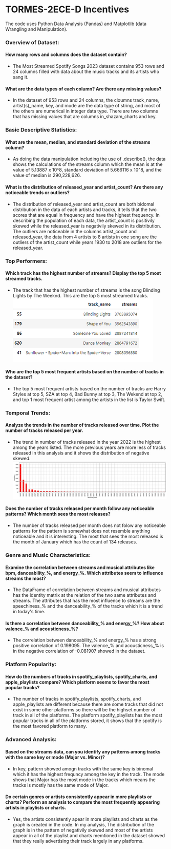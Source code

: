 # TORMES-2ECE-D Incentives
The code uses Python Data Analysis (Pandas) and Matplotlib (data Wrangling and Manipulation).
### Overview of Dataset:
#### How many rows and columns does the dataset contain?
   - The Most Streamed Spotify Songs 2023 dataset contains 953 rows and 24 columns filled with data about the music tracks and its artists who sang it.
#### What are the data types of each column? Are there any missing values?
   -  In the dataset of 953 rows and 24 columns, the cloumns track_name, artist(s)_name, key, and mode are the data type of string, and most of the others are numerical in integer data type. There are two columns that has missing values that are columns in_shazam_charts and key.

  
### Basic Descriptive Statistics:
#### What are the mean, median, and standard deviation of the streams column?
   - As doing the data manipulation including the use of .describe(), the data shows the calculations of the streams column which the mean is at the value of 5.13887 x 10^8, standard deviation of 5.666116 x 10^8, and the value of median is 290,228,626.
#### What is the distribution of released_year and artist_count? Are there any noticeable trends or outliers?
   - The distribution of released_year and artist_count are both bidomal distribution in the data of each artists and tracks, it tells that the two scores that are equal in frequency and have the highest frequency. In describing the population of each data, the artist_count is positivily skewed while the released_year is negativily skewed in its distribution. The outliers are noticeable in the columns artist_count and released_year, the data from 4 artists to 8 artists in one song are the outliers of the artist_count while years 1930 to 2018 are outliers for the released_year.

### Top Performers:
#### Which track has the highest number of streams? Display the top 5 most streamed tracks.
   - The track that has the highest number of streams is the song Blinding Lights by The Weeknd. This are the top 5 most streamed tracks. ![My logo](https://github.com/MychoTormes/Incentives/blob/a2612b5a7831ef23b46a012a372ec3882d508d55/top5%20tracks.png)
#### Who are the top 5 most frequent artists based on the number of tracks in the dataset?
   - The top 5 most frequent artists based on the number of tracks are Harry Styles at top 5, SZA at top 4, Bad Bunny at top 3, The Wekend at top 2, and top 1 most frequent artist among the artists in the list is Taylor Swift.

### Temporal Trends:
#### Analyze the trends in the number of tracks released over time. Plot the number of tracks released per year.
   - The trend in number of tracks released in the year 2022 is the highest among the years listed. The more previous years are more less of tracks released in this analysis and it shows the distribution of negative skewed. ![My logo](https://github.com/MychoTormes/Incentives/blob/360d8837e6f6695cccd3d21c75637edee82cada5/plotyear.png)
#### Does the number of tracks released per month follow any noticeable patterns? Which month sees the most releases?
   - The number of tracks released per month does not folow any noticeable patterns for the pattern is somewhat does not resemble anything noticeable and it is interesting. The most that sees the most released is the month of January which has the count of 134 releases.

### Genre and Music Characteristics:
#### Examine the correlation between streams and musical attributes like bpm, danceability_%, and energy_%. Which attributes seem to influence streams the most?
   - The DataFrame of correlation between streams and musical attributes has the identity matrix at the relation of the two same attributes and streams. The attributes that has the most influence to streams are the speechiness_% and the danceability_% of the tracks which it is a trend in today's time.
#### Is there a correlation between danceability_% and energy_%? How about valence_% and acousticness_%?
   - The correlation between danceability_% and energy_% has a strong positive correlation of 0.198095. The valence_% and acousticness_% is in the negative correlation of -0.081907 showed in the dataset.

### Platform Popularity:
#### How do the numbers of tracks in spotify_playlists, spotify_charts, and apple_playlists compare? Which platform seems to favor the most popular tracks?
   - The number of tracks in spotify_playlists, spotify_charts, and apple_playlists are different because there are some tracks that did not exist in some other platforms so there will be the highset number of track in all of the platforms. The platform spotify_playlists has the most popular tracks in all of the platforms stored, it shows that the spotify is the most favored platform to many.

### Advanced Analysis:
#### Based on the streams data, can you identify any patterns among tracks with the same key or mode (Major vs. Minor)?
   - In key, pattern showed amogn tracks with the same key is binomal which it has the highest frequncy among the key in the track. The mode shows that Major has the most mode in the tracks which means the tracks is mostly has the same mode of Major.
#### Do certain genres or artists consistently appear in more playlists or charts? Perform an analysis to compare the most frequently appearing artists in playlists or charts.
   - Yes, the artists consistently apear in more playlists and charts as the graph is created in the code. In my analysis, The distribution of the graph is in the pattern of negativily skewed and most of the artists appear in all of the playlist and charts memtioned in the dataset showed that they really advertising their track largely in any platforms.
